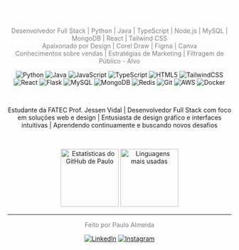<h1 align="center" style="color:white;">Olá! Eu sou o Paulo Almeida</h1>

<p align="center" style="color:gray;">
Desenvolvedor Full Stack | Python | Java | TypeScript | Node.js | MySQL | MongoDB | React | Tailwind CSS<br>
Apaixonado por Design | Corel Draw | Figma | Canva<br>
Conhecimentos sobre vendas | Estratégias de Marketing | Filtragem de Público - Alvo
</p>

<div align="center">

![Python](https://img.shields.io/badge/Python-3776AB?style=flat-square&logo=python&logoColor=white)
![Java](https://img.shields.io/badge/Java-007396?style=flat-square&logo=java&logoColor=white)
![JavaScript](https://img.shields.io/badge/JavaScript-F7DF1E?style=flat-square&logo=javascript&logoColor=black)
![TypeScript](https://img.shields.io/badge/TypeScript-3178C6?style=flat-square&logo=typescript&logoColor=white)
![HTML5](https://img.shields.io/badge/HTML5-E34F26?style=flat-square&logo=html5&logoColor=white)
![TailwindCSS](https://img.shields.io/badge/TailwindCSS-06B6D4?style=flat-square&logo=tailwindcss&logoColor=white)
![React](https://img.shields.io/badge/React-61DAFB?style=flat-square&logo=react&logoColor=black)
![Flask](https://img.shields.io/badge/Flask-000000?style=flat-square&logo=flask&logoColor=white)
![MySQL](https://img.shields.io/badge/MySQL-4479A1?style=flat-square&logo=mysql&logoColor=white)
![MongoDB](https://img.shields.io/badge/MongoDB-47A248?style=flat-square&logo=mongodb&logoColor=white)
![Redis](https://img.shields.io/badge/Redis-DC382D?style=flat-square&logo=redis&logoColor=white)
![Git](https://img.shields.io/badge/Git-F05032?style=flat-square&logo=git&logoColor=white)
![AWS](https://img.shields.io/badge/AWS-232F3E?style=flat-square&logo=amazon-aws&logoColor=white)
![Docker](https://img.shields.io/badge/Docker-2496ED?style=flat-square&logo=docker&logoColor=white)

<br>

<p>
Estudante da FATEC Prof. Jessen Vidal | Desenvolvedor Full Stack com foco em soluções web e design | Entusiasta de design gráfico e interfaces intuitivas | Aprendendo continuamente e buscando novos desafios
</p>

</div>

<br>

<p align="center">
  <img height="130em" src="https://github-readme-stats.vercel.app/api?username=pauloalmeida46&show_icons=true&theme=dark&hide_title=true" alt="Estatísticas do GitHub de Paulo"/>
  <img height="130em" src="https://github-readme-stats.vercel.app/api/top-langs/?username=pauloalmeida46&layout=compact&theme=dark&hide_title=true" alt="Linguagens mais usadas"/>
</p>


---

<p align="center" style="color:gray;">Feito por Paulo Almeida</p>

<div align="center">

[![LinkedIn](https://img.shields.io/badge/LinkedIn-0A66C2?style=flat-square&logo=linkedin&logoColor=white)](https://www.linkedin.com/in/paulo-almeida-3102452a7/)
[![Instagram](https://img.shields.io/badge/Instagram-E4405F?style=flat-square&logo=instagram&logoColor=white)](https://www.instagram.com/_xande_420/)

</div>
